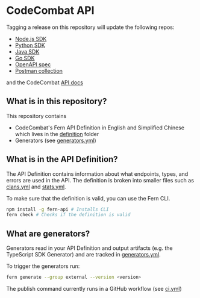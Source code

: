 # CodeCombat API

Tagging a release on this repository will update the following repos:

- [Node.js SDK](https://github.com/codecombat/codecombat-node)
- [Python SDK](https://github.com/codecombat/codecombat-python)
- [Java SDK](https://github.com/codecombat/codecombat-java)
- [Go SDK](https://github.com/codecombat/codecombat-go)
- [OpenAPI spec](https://github.com/codecombat/codecombat-openapi)
- [Postman collection](https://github.com/codecombat/codecombat-postman)

and the CodeCombat [API docs](api-docs.codecombat.com)

## What is in this repository?

This repository contains

- CodeCombat's Fern API Definition in English and Simplified Chinese which lives in the [definition](./fern/) folder
- Generators (see [generators.yml](./fern/english/generators.yml))

## What is in the API Definition?

The API Definition contains information about what endpoints, types, and errors are used in the API. The definition is broken into smaller files such as [clans.yml](fern/api/definition/clans.yml) and [stats.yml](fern/api/definition/stats.yml).

To make sure that the definition is valid, you can use the Fern CLI.

```bash
npm install -g fern-api # Installs CLI
fern check # Checks if the definition is valid
```

## What are generators?

Generators read in your API Definition and output artifacts (e.g. the TypeScript SDK Generator) and are tracked in [generators.yml](./fern/api/generators.yml).

To trigger the generators run:

```bash
fern generate --group external --version <version>
```

The publish command currently runs in a GitHub workflow (see [ci.yml](.github/workflows/ci.yml#L32))
